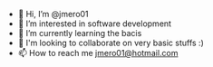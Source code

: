 - 👋 Hi, I’m @jmero01
- 👀 I’m interested in software development 
- 🌱 I’m currently learning the bacis
- 💞️ I'm looking to collaborate on very basic stuffs :)
- 📫 How to reach me jmero01@hotmail.com

<!---
jmero01/jmero01 is a ✨ special ✨ repository because its `README.md` (this file) appears on your GitHub profile.
You can click the Preview link to take a look at your changes.
--->
